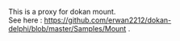 This is a proxy for dokan mount. <br/>
See here : https://github.com/erwan2212/dokan-delphi/blob/master/Samples/Mount .

